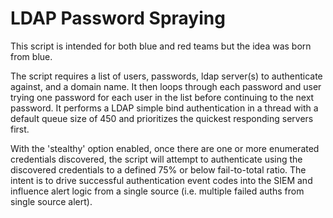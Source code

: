 # LDAP Password Spraying
This script is intended for both blue and red teams but the idea was born from blue.

The script requires a list of users, passwords, ldap server(s) to authenticate against, and a domain name. 
It then loops through each password and user trying one password for each user in the list before continuing to the next password.
It performs a LDAP simple bind authentication in a thread with a default queue size of 450 and prioritizes the quickest responding servers first.

With the 'stealthy' option enabled, once there are one or more enumerated credentials discovered, the script will attempt to authenticate
using the discovered credentials to a defined 75% or below fail-to-total ratio. The intent is to drive successful authentication event codes
into the SIEM and influence alert logic from a single source (i.e. multiple failed auths from single source alert).
